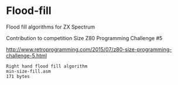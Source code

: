 # Flood-fill
Flood fill algorithms for ZX Spectrum

Contribution to competition Size Z80 Programming Challenge #5

http://www.retroprogramming.com/2015/07/z80-size-programming-challenge-5.html

    Right hand flood fill algorithm 
    min-size-fill.asm 
    171 bytes
